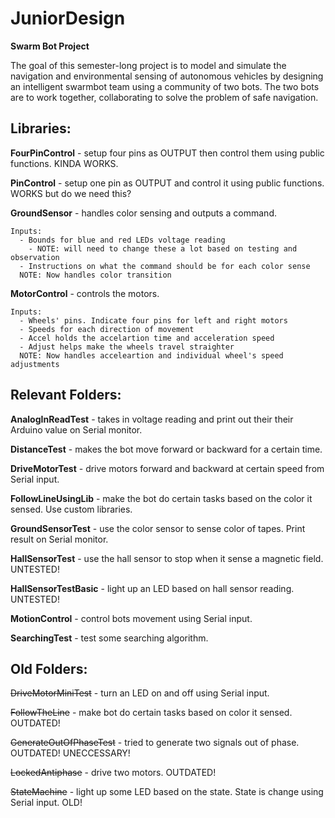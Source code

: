 # JuniorDesign
**Swarm Bot Project**

The goal of this semester-long project is to model and simulate the navigation and environmental sensing of autonomous vehicles by designing an intelligent swarmbot
team using a community of two bots. The two bots are to work together, collaborating to solve
the problem of safe navigation.

## Libraries:

**FourPinControl** - setup four pins as OUTPUT then control them using public functions. KINDA WORKS.

**PinControl** - setup one pin as OUTPUT and control it using public functions. WORKS but do we need this?

**GroundSensor** - handles color sensing and outputs a command.
<pre><code>Inputs: 
  - Bounds for blue and red LEDs voltage reading
    - NOTE: will need to change these a lot based on testing and observation
  - Instructions on what the command should be for each color sense
  NOTE: Now handles color transition
</code></pre>

**MotorControl** - controls the motors.
<pre><code>Inputs: 
  - Wheels' pins. Indicate four pins for left and right motors
  - Speeds for each direction of movement
  - Accel holds the accelartion time and acceleration speed
  - Adjust helps make the wheels travel straighter
  NOTE: Now handles acceleartion and individual wheel's speed adjustments
</code></pre>

## Relevant Folders:

**AnalogInReadTest** - takes in voltage reading and print out their their Arduino value on Serial monitor.

**DistanceTest** - makes the bot move forward or backward for a certain time.

**DriveMotorTest** - drive motors forward and backward at certain speed from Serial input.

**FollowLineUsingLib** - make the bot do certain tasks based on the color it sensed. Use custom libraries.

**GroundSensorTest** - use the color sensor to sense color of tapes. Print result on Serial monitor.

**HallSensorTest** - use the hall sensor to stop when it sense a magnetic field. UNTESTED!

**HallSensorTestBasic** - light up an LED based on hall sensor reading. UNTESTED!

**MotionControl** - control bots movement using Serial input. 

**SearchingTest** - test some searching algorithm.

## Old Folders:

~~DriveMotorMiniTest~~ - turn an LED on and off using Serial input.

~~FollowTheLine~~ - make bot do certain tasks based on color it sensed. OUTDATED!

~~GenerateOutOfPhaseTest~~ - tried to generate two signals out of phase. OUTDATED! UNECCESSARY!

~~LockedAntiphase~~ - drive two motors. OUTDATED!

~~StateMachine~~ - light up some LED based on the state. State is change using Serial input. OLD!
